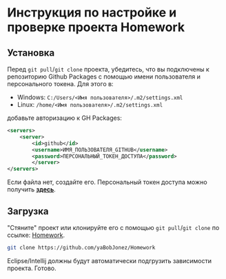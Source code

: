 # Инструкция по настройке и проверке проекта Homework

## Установка
Перед `git pull`/`git clone` проекта, убедитесь, что вы подключены к репозиторию Github Packages
с помощью имени пользователя и персонального токена. Для этого в:

- Windows: `C:/Users/<Имя пользователя>/.m2/settings.xml`
- Linux: `/home/<Имя пользователя>/.m2/settings.xml`

добавьте авторизацию к GH Packages:

```xml
<servers>
	<server>
		<id>github</id>
		<username>ИМЯ_ПОЛЬЗОВАТЕЛЯ_GITHUB</username>
		<password>ПЕРСОНАЛЬНЫЙ_ТОКЕН_ДОСТУПА</password>
        </server>
</servers>
```

Если файла нет, создайте его. Персональный токен доступа можно получить [**здесь**](https://github.com/settings/tokens).

## Загрузка

"Стяните" проект или клонируйте его с помощью `git pull`/`git clone` по ссылке:
[Homework](https://github.com/yaBobJonez/Homework).

```bash
git clone https://github.com/yaBobJonez/Homework
```

Eclipse/Intellij должны будут автоматически подгрузить зависимости проекта. Готово.